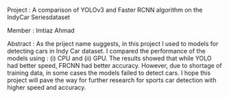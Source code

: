 Project :  A comparison of YOLOv3 and Faster RCNN algorithm on the IndyCar Seriesdataset

Member : Imtiaz Ahmad

Abstract : As the priject name suggests, in this project I used to models for detecting cars in Indy Car dataset. I compared the performance of the models using : (i) CPU and (ii) GPU. The results showed that while YOLO had better speed, FRCNN had better accuracy. However, due to shortage of training data, in some cases the models failed to detect cars. I hope this project will pave the way for further research for sports car detection with higher speed and accuracy. 
